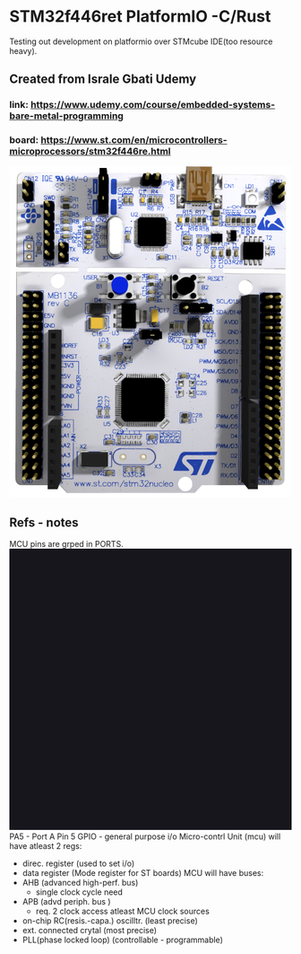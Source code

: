 # STM32f446ret PlatformIO -C/Rust

Testing out development on platformio over STMcube IDE(too resource heavy).

## Created from Israle Gbati Udemy
### link: https://www.udemy.com/course/embedded-systems-bare-metal-programming
### board: https://www.st.com/en/microcontrollers-microprocessors/stm32f446re.html
![STM32F446RE](image.png)

## Refs - notes
MCU pins are grped in PORTS.
![alt text](image-1.png)
PA5 - Port A Pin 5
GPIO - general purpose i/o
Micro-contrl Unit (mcu) will have atleast 2 regs:
- direc. register (used to set i/o)
- data register (Mode register for ST boards)
MCU will have buses:
- AHB (advanced high-perf. bus)
    - single clock cycle need
- APB (advd periph. bus )
    - req. 2 clock access atleast
MCU clock sources
- on-chip RC(resis.-capa.) oscilltr. (least precise)
- ext. connected crytal (most precise)
- PLL(phase locked loop) (controllable - programmable)
